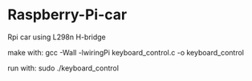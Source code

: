 # Raspberry-Pi-car
Rpi car using L298n H-bridge

make with:
gcc -Wall -lwiringPi keyboard_control.c -o keyboard_control

run with:
sudo ./keyboard_control

